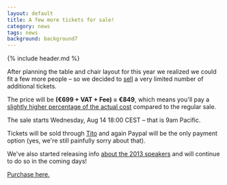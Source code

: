 ```yaml
---
layout: default
title: A few more tickets for sale!
category: news
tags: news
background: background7
---
```


{% include header.md %}

After planning the table and chair layout for this year we realized we could fit a few more people – so we decided to <a href="https://tito.io/jsconfeu/jsconf-eu-2013">sell</a> a very limited number of additional tickets.

The price will be <strong>(€699 + VAT + Fee) = €849</strong>, which means you'll pay a <a href="http://jsbin.com/awixot/1/quiet" target="_blank">slightly higher percentage of the actual cost</a> compared to the regular sale.

The sale starts Wednesday, Aug 14 18:00 CEST – that is 9am Pacific.

Tickets will be sold through <a href="https://tito.io/jsconfeu/jsconf-eu-2013">Tito</a> and again Paypal will be the only payment option (yes, we're still painfully sorry about that).

We've also started releasing info <a href="/speakers/">about the 2013 speakers</a> and will continue to do so in the coming days!

<a href="https://tito.io/jsconfeu/jsconf-eu-2013">Purchase here.</a>
